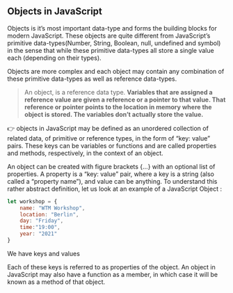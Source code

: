 ## Objects in JavaScript

Objects is it’s most important data-type and forms the building blocks for modern JavaScript. These objects are quite different from JavaScript’s primitive data-types(Number, String, Boolean, null, undefined and symbol) in the sense that while these primitive data-types all store a single value each (depending on their types).

Objects are more complex and each object may contain any combination of these primitive data-types as well as reference data-types.

> An object, is a reference data type. **Variables that are assigned a reference value are given a reference or a pointer to that value. That reference or pointer points to the location in memory where the object is stored. The variables don’t actually store the value.**

👉 objects in JavaScript may be defined as an unordered collection of related data, of primitive or reference types, in the form of “key: value” pairs. These keys can be variables or functions and are called properties and methods, respectively, in the context of an object.

An object can be created with figure brackets {…} with an optional list of properties. A property is a “key: value” pair, where a key is a string (also called a “property name”), and value can be anything.
To understand this rather abstract definition, let us look at an example of a JavaScript Object :

```js
let workshop = {
    name: "WTM Workshop",
    location: "Berlin",
    day: "Friday",
    time:"19:00",
    year: "2021"
}
```

We have keys and values

Each of these keys is referred to as properties of the object. An object in JavaScript may also have a function as a member, in which case it will be known as a method of that object.